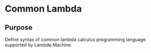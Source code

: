 # Common Lambda

## Purpose

Define syntax of common lambda calculus programming language supported by Lambda Machine.
